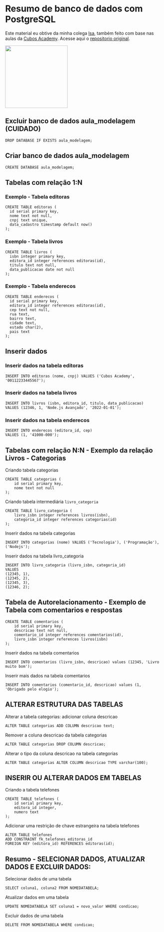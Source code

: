 # Resumo de banco de dados com PostgreSQL

Este material eu obtive da minha colega [Isa](https://github.com/IammCaz), também feito com base nas aulas da [Cubos Academy](https://cubos.academy/cursos/desenvolvimento-de-software). Acesse aqui o [repositorio original](https://github.com/IammCaz/resumo-de-ferramentas/blob/main/resumao-sql-postgrees.sql.sql).

<img src="https://github.com/anapppp/material-de-estudos-js-backend/assets/70073296/eace3116-7637-4929-8dc3-86b48d1395ae" width ="200" >

## Excluir banco de dados aula_modelagem (CUIDADO)

```
DROP DATABASE IF EXISTS aula_modelagem;
```

## Criar banco de dados aula_modelagem

```
CREATE DATABASE aula_modelagem;
```

## Tabelas com relação 1:N

### Exemplo - Tabela editoras

```
CREATE TABLE editoras (
  id serial primary key, 
  nome text not null,
  cnpj text unique,
  data_cadastro timestamp default now()
);
```

### Exemplo - Tabela livros
```
CREATE TABLE livros (
  isbn integer primary key, 
  editora_id integer references editoras(id),
  titulo text not null,
  data_publicacao date not null
);
```

### Exemplo - Tabela enderecos
```
CREATE TABLE enderecos (
  id serial primary key,
  editora_id integer references editoras(id),
  cep text not null,
  rua text,
  bairro text,
  cidade text,
  estado char(2),
  pais text
);
```

## Inserir dados 

### Inserir dados na tabela editoras

```
INSERT INTO editoras (nome, cnpj) VALUES ('Cubos Academy', '00112233445567');
```

###  Inserir dados na tabela livros
```
INSERT INTO livros (isbn, editora_id, titulo, data_publicacao)
VALUES (12346, 1, 'Node.js Avançado', '2022-01-01');
```

### Inserir dados na tabela enderecos
```
INSERT INTO enderecos (editora_id, cep)
VALUES (1, '41000-000');
```

## Tabelas com relação N:N - Exemplo da relação Livros - Categorias

Criando tabela categorias
```
CREATE TABLE categorias (
	id serial primary key,
  	nome text not null
);
```

Criando tabela intermediária `livro_categoria`
```
CREATE TABLE livro_categoria (
	livro_isbn integer references livros(isbn),
  	categoria_id integer references categorias(id)
);
```

Inserir dados na tabela categorias
```
INSERT INTO categorias (nome) VALUES ('Tecnologia'), ('Programação'), ('Nodejs');
```

Inserir dados na tabela livro_categoria
```
INSERT INTO livro_categoria (livro_isbn, categoria_id)
VALUES
(12345, 1),
(12345, 2),
(12345, 3),
(12346, 2);
```

## Tabela de Autorelacionamento - Exemplo de Tabela com comentarios e respostas

```
CREATE TABLE comentarios (
	id serial primary key,
  	descricao text not null,
  	comentario_id integer references comentarios(id),
  	livro_isbn integer references livros(isbn)
);
```

Inserir dados na tabela comentarios
```
INSERT INTO comentarios (livro_isbn, descricao) values (12345, 'Livro muito bom');
```

Inserir mais dados na tabela comentarios
```
INSERT INTO comentarios (comentario_id, descricao) values (1, 'Obrigado pelo elogio');
```


## ALTERAR ESTRUTURA DAS TABELAS

Alterar a tabela categorias: adicionar coluna descricao
```
ALTER TABLE categorias ADD COLUMN descricao text;
```
Remover a coluna descricao da tabela categorias
```
ALTER TABLE categorias DROP COLUMN descricao;
```

Alterar o tipo da coluna descricao na tabela categorias
```
ALTER TABLE categorias ALTER COLUMN descricao TYPE varchar(100);
```

## INSERIR OU ALTERAR DADOS EM TABELAS

Criando a tabela telefones
```
CREATE TABLE telefones (
	id serial primary key,
  	editora_id integer,
  	numero text
);
```

Adicionar uma restrição de chave estrangeira na tabela telefones
```
ALTER TABLE telefones 
ADD CONSTRAINT fk_telefones_editoras_id
FOREIGN KEY (editora_id) REFERENCES editoras(id);
```

## Resumo - SELECIONAR DADOS, ATUALIZAR DADOS E EXCLUIR DADOS:

Selecionar dados de uma tabela
```
SELECT coluna1, coluna2 FROM NOMEDATABELA;
```

Atualizar dados em uma tabela
```
UPDATE NOMEDATABELA SET coluna1 = novo_valor WHERE condicao;
```

Excluir dados de uma tabela
```
DELETE FROM NOMEDATABELA WHERE condicao;
```
